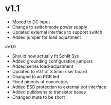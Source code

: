# v1.1
- Moved to DC input
- Change to switchmode power supply
- Updated external interface to support switch
- Added jumper for load adjustment

#v1.0
 - Should now actually fit Schiit Sys
 - Added grounding configuration jumpers
 - Added series load-adjustment
 - Updated to v0.1 of 3.5mm riser board
 - Changed to an RGB led
 - Fixed pinouts of connectors
 - Added ESD protection to external pot interface
 - Added pulldowns to transistor bases
 - Changed mute to be short

